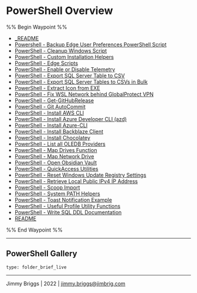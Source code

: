 # PowerShell Overview

%% Begin Waypoint %%

* [\_README](_README.md)
* [Powershell - Backup Edge User Preferences PowerShell Script](Powershell%20-%20Backup%20Edge%20User%20Preferences%20PowerShell%20Script.md)
* [PowerShell - Cleanup Windows Script](PowerShell%20-%20Cleanup%20Windows%20Script.md)
* [PowerShell - Custom Installation Helpers](PowerShell%20-%20Custom%20Installation%20Helpers.md)
* [PowerShell - Edge Scripts](PowerShell%20-%20Edge%20Scripts.md)
* [PowerShell - Enable or Disable Telemetry](PowerShell%20-%20Enable%20or%20Disable%20Telemetry.md)
* [PowerShell - Export SQL Server Table to CSV](PowerShell%20-%20Export%20SQL%20Server%20Table%20to%20CSV.md)
* [PowerShell - Export SQL Server Tables to CSVs in Bulk](PowerShell%20-%20Export%20SQL%20Server%20Tables%20to%20CSVs%20in%20Bulk.md)
* [PowerShell - Extract Icon from EXE](PowerShell%20-%20Extract%20Icon%20from%20EXE.md)
* [PowerShell - Fix WSL Network behind GlobalProtect VPN](PowerShell%20-%20Fix%20WSL%20Network%20behind%20GlobalProtect%20VPN.md)
* [PowerShell - Get-GitHubRelease](PowerShell%20-%20Get-GitHubRelease.md)
* [PowerShell - Git AutoCommit](PowerShell%20-%20Git%20AutoCommit.md)
* [PowerShell - Install AWS CLI](PowerShell%20-%20Install%20AWS%20CLI.md)
* [PowerShell - Install Azure Developer CLI (azd)](PowerShell%20-%20Install%20Azure%20Developer%20CLI%20%28azd%29.md)
* [PowerShell - Install Azure-CLI](PowerShell%20-%20Install%20Azure-CLI.md)
* [PowerShell - Install Backblaze Client](PowerShell%20-%20Install%20Backblaze%20Client.md)
* [PowerShell - Install Chocolatey](PowerShell%20-%20Install%20Chocolatey.md)
* [PowerShell - List all OLEDB Providers](PowerShell%20-%20List%20all%20OLEDB%20Providers.md)
* [PowerShell - Map Drives Function](PowerShell%20-%20Map%20Drives%20Function.md)
* [PowerShell - Map Network Drive](PowerShell%20-%20Map%20Network%20Drive.md)
* [PowerShell - Open Obsidian Vault](PowerShell%20-%20Open%20Obsidian%20Vault.md)
* [PowerShell - QuickAccess Utilities](PowerShell%20-%20QuickAccess%20Utilities.md)
* [PowerShell - Reset Windows Update Registry Settings](PowerShell%20-%20Reset%20Windows%20Update%20Registry%20Settings.md)
* [PowerShell - Retrieve Local Public IPv4 IP Address](PowerShell%20-%20Retrieve%20Local%20Public%20IPv4%20IP%20Address.md)
* [PowerShell - Scoop Import](PowerShell%20-%20Scoop%20Import.md)
* [PowerShell - System PATH Helpers](PowerShell%20-%20System%20PATH%20Helpers.md)
* [PowerShell - Toast Notification Example](PowerShell%20-%20Toast%20Notification%20Example.md)
* [PowerShell - Useful Profile Utility Functions](PowerShell%20-%20Useful%20Profile%20Utility%20Functions.md)
* [PowerShell - Write SQL DDL Documentation](PowerShell%20-%20Write%20SQL%20DDL%20Documentation.md)
* [README](../../../0-Slipbox/README.md)

%% End Waypoint %%

---

## PowerShell Gallery

````ccard
type: folder_brief_live
````

---

Jimmy Briggs | 2022 | <jimmy.briggs@jimbrig.com>
